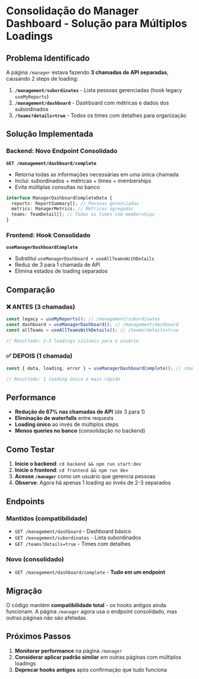 # Consolidação do Manager Dashboard - Solução para Múltiplos Loadings

## Problema Identificado

A página `/manager` estava fazendo **3 chamadas de API separadas**, causando 2 steps de loading:

1. **`/management/subordinates`** - Lista pessoas gerenciadas (hook legacy `useMyReports`)
2. **`/management/dashboard`** - Dashboard com métricas e dados dos subordinados
3. **`/teams?details=true`** - Todos os times com detalhes para organização

## Solução Implementada

### Backend: Novo Endpoint Consolidado

**`GET /management/dashboard/complete`**

- Retorna todas as informações necessárias em uma única chamada
- Inclui: subordinados + métricas + times + memberships
- Evita múltiplas consultas no banco

```typescript
interface ManagerDashboardCompleteData {
  reports: ReportSummary[]; // Pessoas gerenciadas
  metrics: ManagerMetrics; // Métricas agregadas
  teams: TeamDetail[]; // Todos os times com memberships
}
```

### Frontend: Hook Consolidado

**`useManagerDashboardComplete`**

- Substitui `useManagerDashboard + useAllTeamsWithDetails`
- Reduz de 3 para 1 chamada de API
- Elimina estados de loading separados

## Comparação

### ❌ **ANTES** (3 chamadas)

```typescript
const legacy = useMyReports(); // /management/subordinates
const dashboard = useManagerDashboard(); // /management/dashboard
const allTeams = useAllTeamsWithDetails(); // /teams?details=true

// Resultado: 2-3 loadings visíveis para o usuário
```

### ✅ **DEPOIS** (1 chamada)

```typescript
const { data, loading, error } = useManagerDashboardComplete(); // /management/dashboard/complete

// Resultado: 1 loading único e mais rápido
```

## Performance

- **Redução de 67% nas chamadas de API** (de 3 para 1)
- **Eliminação de waterfalls** entre requests
- **Loading único** ao invés de múltiplos steps
- **Menos queries no banco** (consolidação no backend)

## Como Testar

1. **Inicie o backend**: `cd backend && npm run start:dev`
2. **Inicie o frontend**: `cd frontend && npm run dev`
3. **Acesse `/manager`** como um usuário que gerencia pessoas
4. **Observe**: Agora há apenas 1 loading ao invés de 2-3 separados

## Endpoints

### Mantidos (compatibilidade)

- `GET /management/dashboard` - Dashboard básico
- `GET /management/subordinates` - Lista subordinados
- `GET /teams?details=true` - Times com detalhes

### Novo (consolidado)

- `GET /management/dashboard/complete` - **Tudo em um endpoint**

## Migração

O código mantém **compatibilidade total** - os hooks antigos ainda funcionam.
A página `/manager` agora usa o endpoint consolidado, mas outras páginas não são afetadas.

## Próximos Passos

1. **Monitorar performance** na página `/manager`
2. **Considerar aplicar padrão similar** em outras páginas com múltiplos loadings
3. **Deprecar hooks antigos** após confirmação que tudo funciona
